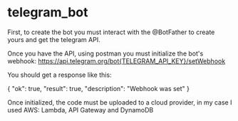 # telegram_bot

First, to create the bot you must interact with the @BotFather to create yours and get the telegram API.

Once you have the API, using postman you must initialize the bot's webhook: https://api.telegram.org/bot{TELEGRAM_API_KEY}/setWebhook

You should get a response like this:

{
     "ok": true,
     "result": true,
     "description": "Webhook was set"
}

Once initialized, the code must be uploaded to a cloud provider, in my case I used AWS: Lambda, API Gateway and DynamoDB
